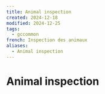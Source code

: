 ```yaml
---
title: Animal inspection
created: 2024-12-18
modified: 2024-12-25
tags:
  - gccommon
french: Inspection des animaux
aliases:
  - Animal inspection
---
```

# Animal inspection

